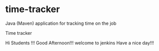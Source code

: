 # time-tracker
Java (Maven) application for tracking time on the job

Time tracker

Hi Students !!! Good Afternoon!!! welcome to jenkins
Have a nice day!!!
